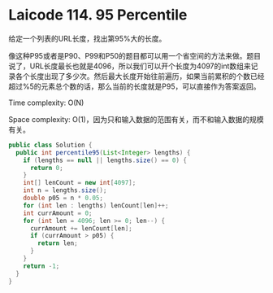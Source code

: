 # Laicode 114. 95 Percentile

给定一个列表的URL长度，找出第95%大的长度。

像这种P95或者是P90、P99和P50的题目都可以用一个省空间的方法来做。题目说了，URL长度最长也就是4096，所以我们可以开个长度为4097的int数组来记录各个长度出现了多少次。然后最大长度开始往前遍历，如果当前累积的个数已经超过%5的元素总个数的话，那么当前的长度就是P95，可以直接作为答案返回。

Time complexity: O(N)

Space complexity: O(1)，因为只和输入数据的范围有关，而不和输入数据的规模有关。

```java
public class Solution {
  public int percentile95(List<Integer> lengths) {
    if (lengths == null || lengths.size() == 0) {
      return 0;
    }
    int[] lenCount = new int[4097];
    int n = lengths.size();
    double p05 = n * 0.05;
    for (int len : lengths) lenCount[len]++;
    int currAmount = 0;
    for (int len = 4096; len >= 0; len--) {
      currAmount += lenCount[len];
      if (currAmount > p05) {
        return len;
      }
    }
    return -1;
  }
}
```
